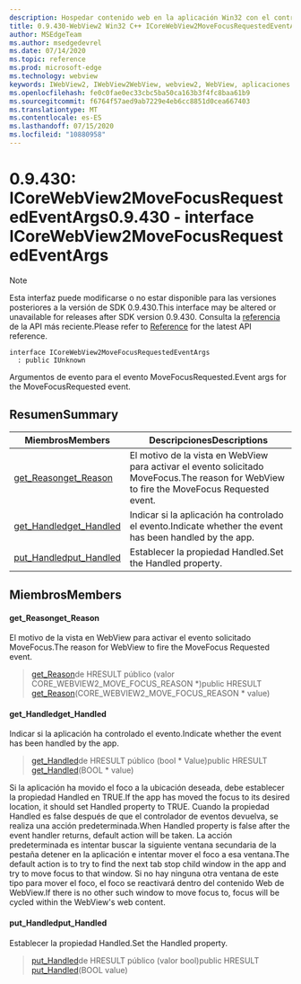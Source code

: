 ```yaml
---
description: Hospedar contenido web en la aplicación Win32 con el control Microsoft Edge WebView2
title: 0.9.430-WebView2 Win32 C++ ICoreWebView2MoveFocusRequestedEventArgs
author: MSEdgeTeam
ms.author: msedgedevrel
ms.date: 07/14/2020
ms.topic: reference
ms.prod: microsoft-edge
ms.technology: webview
keywords: IWebView2, IWebView2WebView, webview2, WebView, aplicaciones Win32, Win32, Edge, ICoreWebView2, ICoreWebView2Host, control de explorador, HTML Edge
ms.openlocfilehash: fe0c0fae0ec33cbc5ba50ca163b3f4fc8baa61b9
ms.sourcegitcommit: f6764f57aed9ab7229e4eb6cc8851d0cea667403
ms.translationtype: MT
ms.contentlocale: es-ES
ms.lasthandoff: 07/15/2020
ms.locfileid: "10880958"
---
```

# <span data-ttu-id="8ba79-104">0.9.430: ICoreWebView2MoveFocusRequestedEventArgs</span><span class="sxs-lookup"><span data-stu-id="8ba79-104">0.9.430 - interface ICoreWebView2MoveFocusRequestedEventArgs</span></span> 

> [!NOTE]
> <span data-ttu-id="8ba79-105">Esta interfaz puede modificarse o no estar disponible para las versiones posteriores a la versión de SDK 0.9.430.</span><span class="sxs-lookup"><span data-stu-id="8ba79-105">This interface may be altered or unavailable for releases after SDK version 0.9.430.</span></span> <span data-ttu-id="8ba79-106">Consulta la [referencia](../../../webview2-api-reference.md) de la API más reciente.</span><span class="sxs-lookup"><span data-stu-id="8ba79-106">Please refer to [Reference](../../../webview2-api-reference.md) for the latest API reference.</span></span>

```
interface ICoreWebView2MoveFocusRequestedEventArgs
  : public IUnknown
```

<span data-ttu-id="8ba79-107">Argumentos de evento para el evento MoveFocusRequested.</span><span class="sxs-lookup"><span data-stu-id="8ba79-107">Event args for the MoveFocusRequested event.</span></span>

## <span data-ttu-id="8ba79-108">Resumen</span><span class="sxs-lookup"><span data-stu-id="8ba79-108">Summary</span></span>

 <span data-ttu-id="8ba79-109">Miembros</span><span class="sxs-lookup"><span data-stu-id="8ba79-109">Members</span></span>                        | <span data-ttu-id="8ba79-110">Descripciones</span><span class="sxs-lookup"><span data-stu-id="8ba79-110">Descriptions</span></span>
--------------------------------|---------------------------------------------
[<span data-ttu-id="8ba79-111">get_Reason</span><span class="sxs-lookup"><span data-stu-id="8ba79-111">get_Reason</span></span>](#get_reason) | <span data-ttu-id="8ba79-112">El motivo de la vista en WebView para activar el evento solicitado MoveFocus.</span><span class="sxs-lookup"><span data-stu-id="8ba79-112">The reason for WebView to fire the MoveFocus Requested event.</span></span>
[<span data-ttu-id="8ba79-113">get_Handled</span><span class="sxs-lookup"><span data-stu-id="8ba79-113">get_Handled</span></span>](#get_handled) | <span data-ttu-id="8ba79-114">Indicar si la aplicación ha controlado el evento.</span><span class="sxs-lookup"><span data-stu-id="8ba79-114">Indicate whether the event has been handled by the app.</span></span>
[<span data-ttu-id="8ba79-115">put_Handled</span><span class="sxs-lookup"><span data-stu-id="8ba79-115">put_Handled</span></span>](#put_handled) | <span data-ttu-id="8ba79-116">Establecer la propiedad Handled.</span><span class="sxs-lookup"><span data-stu-id="8ba79-116">Set the Handled property.</span></span>

## <span data-ttu-id="8ba79-117">Miembros</span><span class="sxs-lookup"><span data-stu-id="8ba79-117">Members</span></span>

#### <span data-ttu-id="8ba79-118">get_Reason</span><span class="sxs-lookup"><span data-stu-id="8ba79-118">get_Reason</span></span> 

<span data-ttu-id="8ba79-119">El motivo de la vista en WebView para activar el evento solicitado MoveFocus.</span><span class="sxs-lookup"><span data-stu-id="8ba79-119">The reason for WebView to fire the MoveFocus Requested event.</span></span>

> <span data-ttu-id="8ba79-120">[get_Reason](#get_reason)de HRESULT público (valor CORE_WEBVIEW2_MOVE_FOCUS_REASON \*)</span><span class="sxs-lookup"><span data-stu-id="8ba79-120">public HRESULT [get_Reason](#get_reason)(CORE_WEBVIEW2_MOVE_FOCUS_REASON \* value)</span></span>

#### <span data-ttu-id="8ba79-121">get_Handled</span><span class="sxs-lookup"><span data-stu-id="8ba79-121">get_Handled</span></span> 

<span data-ttu-id="8ba79-122">Indicar si la aplicación ha controlado el evento.</span><span class="sxs-lookup"><span data-stu-id="8ba79-122">Indicate whether the event has been handled by the app.</span></span>

> <span data-ttu-id="8ba79-123">[get_Handled](#get_handled)de HRESULT público (bool \* Value)</span><span class="sxs-lookup"><span data-stu-id="8ba79-123">public HRESULT [get_Handled](#get_handled)(BOOL \* value)</span></span>

<span data-ttu-id="8ba79-124">Si la aplicación ha movido el foco a la ubicación deseada, debe establecer la propiedad Handled en TRUE.</span><span class="sxs-lookup"><span data-stu-id="8ba79-124">If the app has moved the focus to its desired location, it should set Handled property to TRUE.</span></span> <span data-ttu-id="8ba79-125">Cuando la propiedad Handled es false después de que el controlador de eventos devuelva, se realiza una acción predeterminada.</span><span class="sxs-lookup"><span data-stu-id="8ba79-125">When Handled property is false after the event handler returns, default action will be taken.</span></span> <span data-ttu-id="8ba79-126">La acción predeterminada es intentar buscar la siguiente ventana secundaria de la pestaña detener en la aplicación e intentar mover el foco a esa ventana.</span><span class="sxs-lookup"><span data-stu-id="8ba79-126">The default action is to try to find the next tab stop child window in the app and try to move focus to that window.</span></span> <span data-ttu-id="8ba79-127">Si no hay ninguna otra ventana de este tipo para mover el foco, el foco se reactivará dentro del contenido Web de WebView.</span><span class="sxs-lookup"><span data-stu-id="8ba79-127">If there is no other such window to move focus to, focus will be cycled within the WebView's web content.</span></span>

#### <span data-ttu-id="8ba79-128">put_Handled</span><span class="sxs-lookup"><span data-stu-id="8ba79-128">put_Handled</span></span> 

<span data-ttu-id="8ba79-129">Establecer la propiedad Handled.</span><span class="sxs-lookup"><span data-stu-id="8ba79-129">Set the Handled property.</span></span>

> <span data-ttu-id="8ba79-130">[put_Handled](#put_handled)de HRESULT público (valor bool)</span><span class="sxs-lookup"><span data-stu-id="8ba79-130">public HRESULT [put_Handled](#put_handled)(BOOL value)</span></span>


